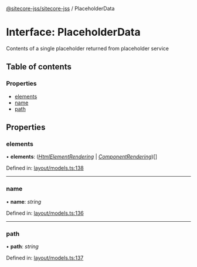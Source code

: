 [@sitecore-jss/sitecore-jss](../README.md) / PlaceholderData

# Interface: PlaceholderData

Contents of a single placeholder returned from placeholder service

## Table of contents

### Properties

- [elements](placeholderdata.md#elements)
- [name](placeholderdata.md#name)
- [path](placeholderdata.md#path)

## Properties

### elements

• **elements**: ([*HtmlElementRendering*](htmlelementrendering.md) \| [*ComponentRendering*](componentrendering.md))[]

Defined in: [layout/models.ts:138](https://github.com/Sitecore/jss/blob/cea3ba4f/packages/sitecore-jss/src/layout/models.ts#L138)

___

### name

• **name**: *string*

Defined in: [layout/models.ts:136](https://github.com/Sitecore/jss/blob/cea3ba4f/packages/sitecore-jss/src/layout/models.ts#L136)

___

### path

• **path**: *string*

Defined in: [layout/models.ts:137](https://github.com/Sitecore/jss/blob/cea3ba4f/packages/sitecore-jss/src/layout/models.ts#L137)
